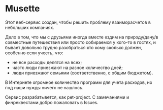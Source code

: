 # Musette

Этот веб-сервис создан, чтобы решить проблему взаиморасчетов в небольших компаниях.

Дело в том, что мы с друзьями иногда вместе ездим на природу/дачу/в совместные путешествия или просто собираемся у кого-то в гостях, и бывает довольно трудно разобраться кто кому сколько должен, особенно если учесть, что:
* не все расходы делятся на всех;
* часто люди приезжают на разное количество дней;
* люди приезжают семьями (соответственно, с общим бюджетом).

В Интернете огромное количество программ для учета расходов, но под наши нужды ничего не нашлось.

Сервис разрабатывется, как pet-project. С замечаниями и фичреквестами добро пожаловать в Issues.
